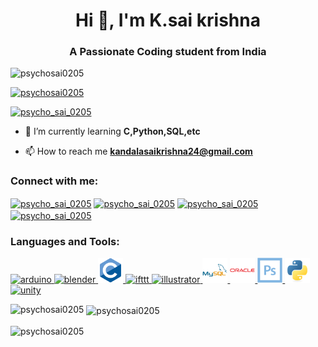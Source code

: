 <h1 align="center">Hi 👋, I'm K.sai krishna</h1>
<h3 align="center">A Passionate Coding student from India</h3>

<p align="left"> <img src="https://komarev.com/ghpvc/?username=psychosai0205&label=Profile%20views&color=0e75b6&style=flat" alt="psychosai0205" /> </p>

<p align="left"> <a href="https://github.com/ryo-ma/github-profile-trophy"><img src="https://github-profile-trophy.vercel.app/?username=psychosai0205" alt="psychosai0205" /></a> </p>

<p align="left"> <a href="https://twitter.com/psycho_sai_0205" target="blank"><img src="https://img.shields.io/twitter/follow/psycho_sai_0205?logo=twitter&style=for-the-badge" alt="psycho_sai_0205" /></a> </p>

- 🌱 I’m currently learning **C,Python,SQL,etc**

- 📫 How to reach me **kandalasaikrishna24@gmail.com**

<h3 align="left">Connect with me:</h3>
<p align="left">
<a href="https://twitter.com/psycho_sai_0205" target="blank"><img align="center" src="https://raw.githubusercontent.com/rahuldkjain/github-profile-readme-generator/master/src/images/icons/Social/twitter.svg" alt="psycho_sai_0205" height="30" width="40" /></a>
<a href="https://fb.com/psycho_sai_0205" target="blank"><img align="center" src="https://raw.githubusercontent.com/rahuldkjain/github-profile-readme-generator/master/src/images/icons/Social/facebook.svg" alt="psycho_sai_0205" height="30" width="40" /></a>
<a href="https://instagram.com/psycho_sai_0205" target="blank"><img align="center" src="https://raw.githubusercontent.com/rahuldkjain/github-profile-readme-generator/master/src/images/icons/Social/instagram.svg" alt="psycho_sai_0205" height="30" width="40" /></a>
<a href="https://www.youtube.com/c/psycho_sai_0205" target="blank"><img align="center" src="https://raw.githubusercontent.com/rahuldkjain/github-profile-readme-generator/master/src/images/icons/Social/youtube.svg" alt="psycho_sai_0205" height="30" width="40" /></a>
</p>

<h3 align="left">Languages and Tools:</h3>
<p align="left"> <a href="https://www.arduino.cc/" target="_blank" rel="noreferrer"> <img src="https://cdn.worldvectorlogo.com/logos/arduino-1.svg" alt="arduino" width="40" height="40"/> </a> <a href="https://www.blender.org/" target="_blank" rel="noreferrer"> <img src="https://download.blender.org/branding/community/blender_community_badge_white.svg" alt="blender" width="40" height="40"/> </a> <a href="https://www.cprogramming.com/" target="_blank" rel="noreferrer"> <img src="https://raw.githubusercontent.com/devicons/devicon/master/icons/c/c-original.svg" alt="c" width="40" height="40"/> </a> <a href="https://ifttt.com/" target="_blank" rel="noreferrer"> <img src="https://www.vectorlogo.zone/logos/ifttt/ifttt-ar21.svg" alt="ifttt" width="40" height="40"/> </a> <a href="https://www.adobe.com/in/products/illustrator.html" target="_blank" rel="noreferrer"> <img src="https://www.vectorlogo.zone/logos/adobe_illustrator/adobe_illustrator-icon.svg" alt="illustrator" width="40" height="40"/> </a> <a href="https://www.mysql.com/" target="_blank" rel="noreferrer"> <img src="https://raw.githubusercontent.com/devicons/devicon/master/icons/mysql/mysql-original-wordmark.svg" alt="mysql" width="40" height="40"/> </a> <a href="https://www.oracle.com/" target="_blank" rel="noreferrer"> <img src="https://raw.githubusercontent.com/devicons/devicon/master/icons/oracle/oracle-original.svg" alt="oracle" width="40" height="40"/> </a> <a href="https://www.photoshop.com/en" target="_blank" rel="noreferrer"> <img src="https://raw.githubusercontent.com/devicons/devicon/master/icons/photoshop/photoshop-line.svg" alt="photoshop" width="40" height="40"/> </a> <a href="https://www.python.org" target="_blank" rel="noreferrer"> <img src="https://raw.githubusercontent.com/devicons/devicon/master/icons/python/python-original.svg" alt="python" width="40" height="40"/> </a> <a href="https://unity.com/" target="_blank" rel="noreferrer"> <img src="https://www.vectorlogo.zone/logos/unity3d/unity3d-icon.svg" alt="unity" width="40" height="40"/> </a> </p>

<p><img align="left" src="https://github-readme-stats.vercel.app/api/top-langs?username=psychosai0205&show_icons=true&locale=en&layout=compact" alt="psychosai0205" /></p>

<p>&nbsp;<img align="center" src="https://github-readme-stats.vercel.app/api?username=psychosai0205&show_icons=true&locale=en" alt="psychosai0205" /></p>

<p><img align="center" src="https://github-readme-streak-stats.herokuapp.com/?user=psychosai0205&" alt="psychosai0205" /></p>
